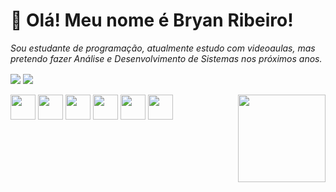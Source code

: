 # 🤙 Olá! Meu nome é Bryan Ribeiro!

_Sou estudante de programação, atualmente estudo com videoaulas, mas pretendo fazer Análise e Desenvolvimento de Sistemas nos próximos anos._


<div>
	<!--<a href=https://github.com/bryanEqualsTrue>  temporário até eu arrumar -->
	<img align="center" heigth="180em" src="https://github-readme-stats.vercel.app/api?username=bryanEqualsTrue&show_icons=true&theme=radical">
	<img align="center" heigth="180em" src="https://github-readme-stats.vercel.app/api/top-langs/?username=bryanEqualsTrue&layout=compact&theme=radical">
</div>
	
	
<div style="display: inline_block"> <br>
	<img align="center" width="40em" src="https://cdn.jsdelivr.net/gh/devicons/devicon/icons/csharp/csharp-original.svg"/>
	<img align="center" width="40em" src="https://cdn.jsdelivr.net/gh/devicons/devicon/icons/lua/lua-original-wordmark.svg"/>
	<img align="center" width="40em" src="https://cdn.jsdelivr.net/gh/devicons/devicon/icons/javascript/javascript-original.svg"/>
	<img align="center" width="40em" src="https://cdn.jsdelivr.net/gh/devicons/devicon/icons/html5/html5-original.svg" />
	<img align="center" width="40em" src="https://cdn.jsdelivr.net/gh/devicons/devicon/icons/css3/css3-original.svg"/>
	<img align="center" width="40em" src="https://cdn.jsdelivr.net/gh/devicons/devicon/icons/python/python-original.svg"/>
	<img width="140em" align="right" src="https://imgur.com/07rZfyR.png">
</div>

##

<div>
	<a href="" > <!-- Whatsapp 	-->
	<a href="" > <!-- Email		-->
	<a href="" > <!-- Telegram 	-->
	<a href="" > <!-- Discord 	-->
	<a href="" > <!-- LinkedIn	-->
</div>
